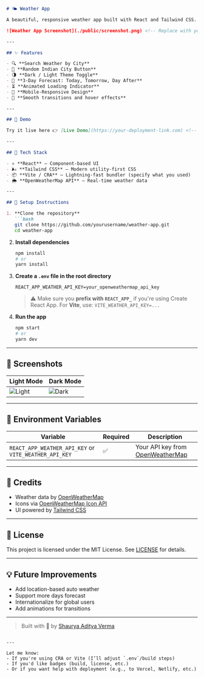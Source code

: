 ````markdown
# 🌤️ Weather App

A beautiful, responsive weather app built with React and Tailwind CSS. Supports both light and dark themes, shows weather for today, tomorrow, and the day after, and lets you search or randomize Indian cities with a single click.

![Weather App Screenshot](./public/screenshot.png) <!-- Replace with your actual image path -->

---

## ✨ Features

- 🔍 **Search Weather by City**
- 🎲 **Random Indian City Button**
- 🌗 **Dark / Light Theme Toggle**
- 📆 **3-Day Forecast: Today, Tomorrow, Day After**
- ⏳ **Animated Loading Indicator**
- 📱 **Mobile-Responsive Design**
- 🎨 **Smooth transitions and hover effects**

---

## 🚀 Demo

Try it live here 👉 [Live Demo](https://your-deployment-link.com) <!-- Replace with actual link -->

---

## 🧪 Tech Stack

- ⚛️ **React** – Component-based UI
- 🌬️ **Tailwind CSS** – Modern utility-first CSS
- 📦 **Vite / CRA** – Lightning-fast bundler (specify what you used)
- 🌦️ **OpenWeatherMap API** – Real-time weather data

---

## 🔧 Setup Instructions

1. **Clone the repository**
   ```bash
   git clone https://github.com/yourusername/weather-app.git
   cd weather-app
````

2. **Install dependencies**

   ```bash
   npm install
   # or
   yarn install
   ```

3. **Create a `.env` file in the root directory**

   ```
   REACT_APP_WEATHER_API_KEY=your_openweathermap_api_key
   ```

   > ⚠️ Make sure you **prefix with `REACT_APP_`** if you're using Create React App.
   > For **Vite**, use: `VITE_WEATHER_API_KEY=...`

4. **Run the app**

   ```bash
   npm start
   # or
   yarn dev
   ```

---

## 📸 Screenshots

| Light Mode                        | Dark Mode                       |
| --------------------------------- | ------------------------------- |
| ![Light](./public/light-mode.png) | ![Dark](./public/dark-mode.png) |

---

## 📌 Environment Variables

| Variable                                              | Required | Description                                                        |
| ----------------------------------------------------- | -------- | ------------------------------------------------------------------ |
| `REACT_APP_WEATHER_API_KEY` or `VITE_WEATHER_API_KEY` | ✅        | Your API key from [OpenWeatherMap](https://openweathermap.org/api) |

---

## 🙌 Credits

* Weather data by [OpenWeatherMap](https://openweathermap.org/)
* Icons via [OpenWeatherMap Icon API](https://openweathermap.org/weather-conditions)
* UI powered by [Tailwind CSS](https://tailwindcss.com/)

---

## 📄 License

This project is licensed under the MIT License. See [LICENSE](LICENSE) for details.

---

## 💡 Future Improvements

* Add location-based auto weather
* Support more days forecast
* Internationalize for global users
* Add animations for transitions

---

> Built with 💙 by [Shaurya Aditya Verma](https://github.com/shauryaadi99/)

```

---

Let me know:
- If you're using CRA or Vite (I’ll adjust `.env`/build steps)
- If you'd like badges (build, license, etc.)
- Or if you want help with deployment (e.g., to Vercel, Netlify, etc.)

```
